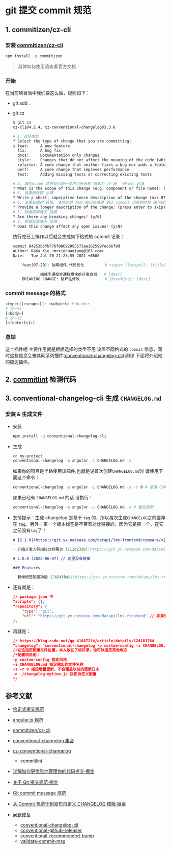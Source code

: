 <!--
 * @Description: git文件夹
 * @Author: xiehuaqiang
 * @Date: 2022-06-07 20:16:49
 * @LastEditTime: 2022-06-07 20:40:48
 * @LastEditors: KaKa_Xie mrxiehuaqiang@163.com
 * @FilePath: /kaka-blog/src/docs/kaka/git/1.md
-->

# git 提交 commit 规范

## 1. commitizen/cz-cli

### 安装 [commitizen/cz-cli](https://github.com/commitizen/cz-cli)

```bash
npm install -g commitizen
```

> 具体如何使用请查看官方文档！

### 开始

在当前项目当中我们要这么做，规则如下：

- git add .

- git cz

  ```bash
  $ git cz
  cz-cli@4.2.4, cz-conventional-changelog@3.3.0

  # 1。选择类型
  ? Select the type of change that you are committing:
  ❯ feat:     A new feature
    fix:      A bug fix
    docs:     Documentation only changes
    style:    Changes that do not affect the meaning of the code (white-space, formatting, missing semi-colons, etc)
    refactor: A code change that neither fixes a bug nor adds a feature
    perf:     A code change that improves performance
    test:     Adding missing tests or correcting existing tests

  # 2. 填写scope 这里我们统一使用当天日期 格式为 月-日 （带上0）必填
  ? What is the scope of this change (e.g. component or file name): (press enter to skip) 07-23
  # 3. 设置短标题 必填
  ? Write a short, imperative tense description of the change (max 87 chars): 我是短标题
  # 4. 设置长描述 选填, 填写之前 务必 搞已给缩进 防止 commit 过多的时候 眼花缭乱
  ? Provide a longer description of the change: (press enter to skip)
  # 5. 根据实际情况 选填
  ? Are there any breaking changes? (y/N)
  # 5. 根据实际情况 选填
  ? Does this change affect any open issues? (y/N)
  ```

  执行完已上操作以后就会生成如下格式的 commit 记录：

  ```bash
  commit 84253b3fb776f08692093573ae162599fec66f9d
  Author: KaKa_Xie <mrxiehuaqiang@163.com>
  Date:   Tue Jul 20 21:25:55 2021 +0800

      feat(07-20): 抽离组件,代码优化         # <type> ([scope]): [title]

              完成半通栏非通栏模块的开发自测   # [desc]
      BREAKING CHANGE: 破坏性修改           # [breaking]: [desc]
  ```

### commit message 的格式

```bash
<type>[(<scope>)]: <subject> # header
# 空一行
[<body>]
# 空一行
[<footer(s)>]
```

### 总结

这个插件呢 主要作用就是根据选择的类型不用 设置不同格式的 `commit` 信息，同时这些信息会被其同系列插件([conventional-changelog-cli](https://github.com/conventional-changelog/conventional-changelog/blob/master/packages/conventional-changelog-cli/README.md))调用! 下面将介绍他的周边插件。

## 2. [commitlint](https://commitlint.js.org/#/?id=getting-started) 检测代码

## 3. conventional-changelog-cli 生成 `CHANGELOG.md`

### 安装 & 生成文件

- 安装

  ```bash
  npm install -g conventional-changelog-cli
  ```

- 生成

  ```bash
  cd my-project
  conventional-changelog -p angular -i CHANGELOG.md -s
  ```

  如果你的项目是半路使用该插件,也就是说首次创建`CHANGELOG.md`时 请使用下面这个命令：

  ```bash
  conventional-changelog -p angular -i CHANGELOG.md -s -r 0 # 重置 CHANGELOG.md
  ```

  如果已经有 `CHANGELOG.md` 的话 请执行：

  ```bash
  conventional-changelog -p angular -i CHANGELOG.md -s # 叠加更新
  ```

- 友情提示：生成 changelog 是基于 `tag` 的，所以每次生成`CHANGELOG`之前要存在 `tag`。另外！第一个版本标签是不带有对比链接的，因为它是第一个，在它之前没有`tag`了！

  ```md
  # [2.1.0](https://git.yx.netease.com/datapi/lms-frontend/compare/v2.0.0...v2.1.0) (2022-06-07)

  - 开始开发人群指标分析需求 ([12d2320](https://git.yx.netease.com/datapi/lms-frontend/commits/12d23201236aebdb12183b8614aa1b8251cd6e00))

  # 2.0.0 (2022-06-07) // 这里没有链接

  ### Features

  - 新增标签配置功能 ([b24f8ab](https://git.yx.netease.com/datapi/lms-frontend/commit/b24f8ab7b6b0d7404d396771f6401a26e5b96325))
  ```
  
- 还有就是：

  ```json
  // package.json 中
  "scripts": {},
  "repository": {
      "type": "git",
      "url": "https://git.yx.netease.com/datapi/lms-frontend" // 如果设置了这个，那么就会影响到生成 CHANGELOG中的 url, 最好不设置会自动读取仓库地址（亲测）
  },
  ```

- 再就是：

  ```json
  // https://blog.csdn.net/qq_41887214/article/details/124183764
  "changelog": "conventional-changelog -p custom-config -i CHANGELOG.md -s -r 0  -n ./changelog-option.js"
  //在这指定配置文件位置，本人放在了根目录，也可以指定其他地方
  /*配置项说明：
  -p custom-config 指定风格 
  -i CHANGELOG.md 指定输出的文件名称
  -s -r 0 指定增量更新，不会覆盖以前的更新日志
  -n ./changelog-option.js 指定自定义配置
  */
  ```

## 参考文献

- [约定式提交规范](https://www.conventionalcommits.org/zh-hans/v1.0.0/#约定式提交规范)
- [angular.js 规范](https://github.com/angular/angular/blob/22b96b9/CONTRIBUTING.md#-commit-message-guidelines)
- [commitizen/cz-cli](https://github.com/commitizen/cz-cli)
- [conventional-changelog 集合](https://github.com/conventional-changelog/conventional-changelog/blob/master/packages/conventional-changelog-cli/README.md)
- [cz-conventional-changelog](https://github.com/commitizen/cz-conventional-changelog)

  - [commitlint](https://commitlint.js.org/#/?id=getting-started)

- [详解如何更优雅地管理你的代码提交·掘金](https://juejin.cn/post/6976891381914533918#heading-14)

- [关于 Git 提交规范·掘金](https://juejin.cn/post/6983961784986107935)
- [Git commit message 规范](https://juejin.cn/post/6844903871832145927#heading-2)

- [从 Commit 规范化到发布自定义 CHANGELOG 模版·掘金](https://juejin.cn/post/6844903888072654856#)

- [问题修复](https://blog.csdn.net/cpongo5/article/details/88575926)

  - [conventional-changelog-cli](https://github.com/conventional-changelog-archived-repos/conventional-changelog-cli)
  - [conventional-github-releaser](https://github.com/conventional-changelog/releaser-tools)
  - [conventional-recommended-bump](https://github.com/conventional-changelog-archived-repos/conventional-recommended-bump)
  - [validate-commit-msg](https://github.com/conventional-changelog-archived-repos/validate-commit-msg)
